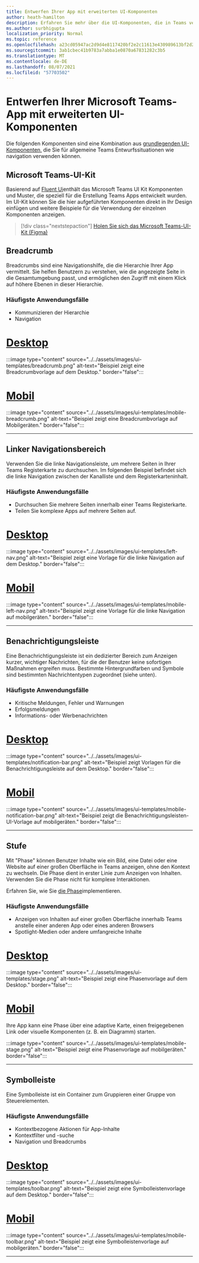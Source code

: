 ```yaml
---
title: Entwerfen Ihrer App mit erweiterten UI-Komponenten
author: heath-hamilton
description: Erfahren Sie mehr über die UI-Komponenten, die in Teams verwendet werden.
ms.author: surbhigupta
localization_priority: Normal
ms.topic: reference
ms.openlocfilehash: a23cd05947ac2d9d4e8117420bf2e2c11613e430989613bf2d267e5c892bf39c
ms.sourcegitcommit: 3ab1cbec41b9783a7abba1e0870a67831282c3b5
ms.translationtype: MT
ms.contentlocale: de-DE
ms.lasthandoff: 08/07/2021
ms.locfileid: "57703502"
---
```

# <a name="designing-your-microsoft-teams-app-with-advanced-ui-components"></a>Entwerfen Ihrer Microsoft Teams-App mit erweiterten UI-Komponenten

Die folgenden Komponenten sind eine Kombination aus [grundlegenden UI-Komponenten,](~/concepts/design/design-teams-app-basic-ui-components.md) die Sie für allgemeine Teams Entwurfssituationen wie navigation verwenden können.

## <a name="microsoft-teams-ui-kit"></a>Microsoft Teams-UI-Kit

Basierend auf <a href="https://fluentsite.z22.web.core.windows.net/" target="_blank">Fluent Ui</a>enthält das Microsoft Teams UI Kit Komponenten und Muster, die speziell für die Erstellung Teams Apps entwickelt wurden. Im UI-Kit können Sie die hier aufgeführten Komponenten direkt in Ihr Design einfügen und weitere Beispiele für die Verwendung der einzelnen Komponenten anzeigen.

> [!div class="nextstepaction"]
> [Holen Sie sich das Microsoft Teams-UI-Kit (Figma)](https://www.figma.com/community/file/916836509871353159)

## <a name="breadcrumb"></a>Breadcrumb

Breadcrumbs sind eine Navigationshilfe, die die Hierarchie Ihrer App vermittelt. Sie helfen Benutzern zu verstehen, wie die angezeigte Seite in die Gesamtumgebung passt, und ermöglichen den Zugriff mit einem Klick auf höhere Ebenen in dieser Hierarchie.

### <a name="top-use-cases"></a>Häufigste Anwendungsfälle

* Kommunizieren der Hierarchie
* Navigation

# <a name="desktop"></a>[Desktop](#tab/desktop)

:::image type="content" source="../../assets/images/ui-templates/breadcrumb.png" alt-text="Beispiel zeigt eine Breadcrumbvorlage auf dem Desktop." border="false":::

# <a name="mobile"></a>[Mobil](#tab/mobile)

:::image type="content" source="../../assets/images/ui-templates/mobile-breadcrumb.png" alt-text="Beispiel zeigt eine Breadcrumbvorlage auf Mobilgeräten." border="false":::

---

## <a name="left-nav"></a>Linker Navigationsbereich

Verwenden Sie die linke Navigationsleiste, um mehrere Seiten in Ihrer Teams Registerkarte zu durchsuchen. Im folgenden Beispiel befindet sich die linke Navigation zwischen der Kanalliste und dem Registerkarteninhalt.

### <a name="top-use-cases"></a>Häufigste Anwendungsfälle

* Durchsuchen Sie mehrere Seiten innerhalb einer Teams Registerkarte.
* Teilen Sie komplexe Apps auf mehrere Seiten auf.

# <a name="desktop"></a>[Desktop](#tab/desktop)

:::image type="content" source="../../assets/images/ui-templates/left-nav.png" alt-text="Beispiel zeigt eine Vorlage für die linke Navigation auf dem Desktop." border="false":::

# <a name="mobile"></a>[Mobil](#tab/mobile)

:::image type="content" source="../../assets/images/ui-templates/mobile-left-nav.png" alt-text="Beispiel zeigt eine Vorlage für die linke Navigation auf mobilgeräten." border="false":::

---

## <a name="notification-bar"></a>Benachrichtigungsleiste

Eine Benachrichtigungsleiste ist ein dedizierter Bereich zum Anzeigen kurzer, wichtiger Nachrichten, für die der Benutzer keine sofortigen Maßnahmen ergreifen muss. Bestimmte Hintergrundfarben und Symbole sind bestimmten Nachrichtentypen zugeordnet (siehe unten).

### <a name="top-use-cases"></a>Häufigste Anwendungsfälle

* Kritische Meldungen, Fehler und Warnungen
* Erfolgsmeldungen
* Informations- oder Werbenachrichten

# <a name="desktop"></a>[Desktop](#tab/desktop)

:::image type="content" source="../../assets/images/ui-templates/notification-bar.png" alt-text="Beispiel zeigt Vorlagen für die Benachrichtigungsleiste auf dem Desktop." border="false":::

# <a name="mobile"></a>[Mobil](#tab/mobile)

:::image type="content" source="../../assets/images/ui-templates/mobile-notification-bar.png" alt-text="Beispiel zeigt die Benachrichtigungsleisten-UI-Vorlage auf mobilgeräten." border="false":::

---

## <a name="stage"></a>Stufe

Mit "Phase" können Benutzer Inhalte wie ein Bild, eine Datei oder eine Website auf einer großen Oberfläche in Teams anzeigen, ohne den Kontext zu wechseln. Die Phase dient in erster Linie zum Anzeigen von Inhalten. Verwenden Sie die Phase nicht für komplexe Interaktionen.

Erfahren Sie, wie Sie [die Phase](~/tabs/tabs-link-unfurling.md)implementieren.

### <a name="top-use-cases"></a>Häufigste Anwendungsfälle

* Anzeigen von Inhalten auf einer großen Oberfläche innerhalb Teams anstelle einer anderen App oder eines anderen Browsers
* Spotlight-Medien oder andere umfangreiche Inhalte

# <a name="desktop"></a>[Desktop](#tab/desktop)

:::image type="content" source="../../assets/images/ui-templates/stage.png" alt-text="Beispiel zeigt eine Phasenvorlage auf dem Desktop." border="false":::

# <a name="mobile"></a>[Mobil](#tab/mobile)

Ihre App kann eine Phase über eine adaptive Karte, einen freigegebenen Link oder visuelle Komponenten (z. B. ein Diagramm) starten.

:::image type="content" source="../../assets/images/ui-templates/mobile-stage.png" alt-text="Beispiel zeigt eine Phasenvorlage auf mobilgeräten." border="false":::

---

## <a name="toolbar"></a>Symbolleiste

Eine Symbolleiste ist ein Container zum Gruppieren einer Gruppe von Steuerelementen.

### <a name="top-use-cases"></a>Häufigste Anwendungsfälle

* Kontextbezogene Aktionen für App-Inhalte
* Kontextfilter und -suche
* Navigation und Breadcrumbs

# <a name="desktop"></a>[Desktop](#tab/desktop)

:::image type="content" source="../../assets/images/ui-templates/toolbar.png" alt-text="Beispiel zeigt eine Symbolleistenvorlage auf dem Desktop." border="false":::

# <a name="mobile"></a>[Mobil](#tab/mobile)

:::image type="content" source="../../assets/images/ui-templates/mobile-toolbar.png" alt-text="Beispiel zeigt eine Symbolleistenvorlage auf mobilgeräten." border="false":::

---
